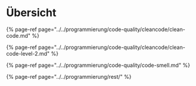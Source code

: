 # Übersicht

{% page-ref page="../../programmierung/code-quality/cleancode/clean-code.md" %}

{% page-ref page="../../programmierung/code-quality/cleancode/clean-code-level-2.md" %}

{% page-ref page="../../programmierung/code-quality/code-smell.md" %}

{% page-ref page="../../programmierung/rest/" %}



